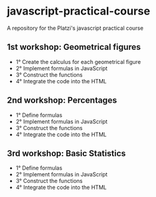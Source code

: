 # javascript-practical-course
A repository for the Platzi's javascript practical course

## 1st workshop: Geometrical figures 
-   1° Create the calculus for each geometrical figure
-   2° Implement formulas in JavaScript
-   3° Construct the functions
-   4° Integrate the code into the HTML

## 2nd workshop: Percentages 
-   1° Define formulas
-   2° Implement formulas in JavaScript
-   3° Construct the functions
-   4° Integrate the code into the HTML

## 3rd workshop: Basic Statistics 
-   1° Define formulas
-   2° Implement formulas in JavaScript
-   3° Construct the functions
-   4° Integrate the code into the HTML
